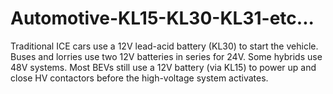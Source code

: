 # Automotive-KL15-KL30-KL31-etc...
Traditional ICE cars use a 12V lead-acid battery (KL30) to start the vehicle. Buses and lorries use two 12V batteries in series for 24V. Some hybrids use 48V systems. Most BEVs still use a 12V battery (via KL15) to power up and close HV contactors before the high-voltage system activates.

